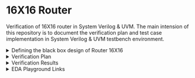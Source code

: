 # 16X16 Router
Verification of 16X16 router in System Verilog & UVM. The main intension of this repository is to document the verification plan and test case implementation in System Verilog & UVM testbench environment.

<details>
  <summary> Defining the black box design of Router 16X16 </summary>

  #### Router 16X16 a crosspoint switch, which can transfer a series of packets from source ports to the destination ports 
  
  <li> The router has 16 input and 16 output ports. Each input and output port consists of 3 signals, serial data, frame and valid. These signals are represented in a bit-vector format, din[15:0], frame_n[15:0], valid_n[15:0], dout[15:0], frameo_n[15:0] and valido_n[ 15:0] </li>

  #### Input Ports : din, frame_n, valid_n, reset_n, clock

  <li> clock : System Clock </li>
 
  <li> reset_n : Asynchronous reset, active low signal </li>

  <li> valid_n : 16-bit vector, active low signal. Indicates the valid payload data in the transaction </li>

  <li> frame_n : 16-bit vector, active low signal. Indicates the start and end of transaction at the source port </li>

  <li> din : 16-bit vector, indicates serial input data </li>

  #### Output Ports : dout, frameo_n, valido_n

  <li> dout : 16-bit vector, indicates serial output data </li>

  <li> frameo_n : 16-bit vector, indicates start and end of transaction at the destination port </li>

  <li> valido_n : 16-bit vector, indicates valid output data </li>
  
  ##### To drive an individual port, the specific bit position corresponding to the port number must be specified. For example, if input port 3 is to be driven, then the corresponding signals shall be din[3], frame_n[3] and valid_n[3]

  ##### To sample an individual port, the specific bit position corresponding to the port number must be specified. For example, if output port 7 is to be sampled, then the corresponding signals shall be dout[7], frameo_n[7] and valido_n[7]

  #### Black Box Design

  ![image](https://github.com/user-attachments/assets/4dd9dc04-49dd-4030-a631-05660817fe25)

  #### Packet Format

  <li> The packet driving mechanism should follow the certain requirements </li>

  <li> While asserting reset_n, frame_n and valid_n must be driven high, reset_n is asserted low for at least one clock cyle. After de-asserting reset_n, wait for 15 clocks before sending a packet through the router </li>

  <li> During these 15 clock cycles, the router is performing self-initialization. If you attempt to drive a packet through the router during this time, the self-initialization will fail and the router will not work correctly afterwards.</li>

  <li> The first four bits should be the destination address, and the next five bits should be the padding bits(0/1), followed by payload bit data (payload is in bytes) </li>

  <li> While starting the packet, the frame_n should be driven low for the corresponding port and it should be asserted high before the last bit of payload data. This signal indicates the start and end of transaction </li>

  <li> The valid_n should be asserted low when driving the payload data and it should be asserted high after completing the payload data bits. This signals indicates the valid payload data </li>

  #### Input Packet Structure

  ![image](https://github.com/user-attachments/assets/81e0ce6c-4f72-420a-b810-d54628edbbee)

  #### Output Packet Structure

  ![image](https://github.com/user-attachments/assets/a99e0e99-14d6-4da5-991e-79b4a0037163)

  #### Functional Perspective
  
  ![image](https://github.com/user-attachments/assets/97790623-6db2-4345-801e-de20c9641b84)

  
</details>

<details>
  <summary> Verification Plan </summary>

  #### The verification plan for Router 16X16 

  <li> The idea is to build a robust & re-usable verification environment in system verilog & UVM which can handle various testcases. The testcases has basic functionality checks, functional coverage hits, and covering various test scenarios </li>

  #### Test Plan

  ![image](https://github.com/user-attachments/assets/3f091f27-acdc-4ddb-b9ee-06c23f5f1a22)



</details>

<details>
  <summary> Verification Results </summary>

   <li> Built a robust verification environment in System Verilog & UVM and implemented all the testcases as per the testplan </li>
   <li> This environment will be able to drive one testcase per simulation </li>

   #### Test Plan Status

   ![image](https://github.com/user-attachments/assets/3febd31d-a4d1-4a03-91a5-0d9b33dd9ad3)


   
</details>

   

  
</details>

<details>
  <summary> EDA Playground Links </summary>

  #### EDA Playground Link

  ```bash
https://www.edaplayground.com/x/Miur
  ```

  ```bash
https://www.edaplayground.com/x/LyEi
  ```


  #### Verification Standards

  <li>SV : Constrained random stimulus, robust generator, multiple drivers, multiple monitors, out-of-order scoreboard, coverage component and environment </li>

  <li>UVM : Factory override mechanisms, UVM callbacks, and In-line constraints </li>

  
</details>




